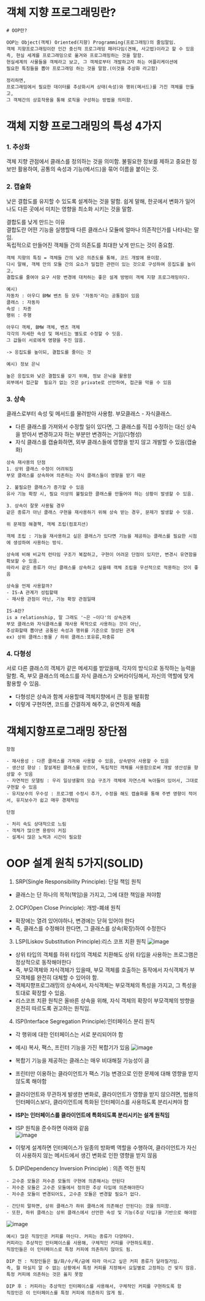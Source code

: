 # 객체 지향 프로그래밍란?
```
# OOP란?

OOP는 Object(객체) Oriented(지향) Programming(프로그래밍)의 줄임말임.
객체 지향프로그래밍이란 인간 중신적 프로그래밍 패러다임(견해, 사고법)이라고 할 수 있음
즉, 현실 세계를 프로그래밍으로 옮겨와 프로그래밍하는 것을 말함.
현실세계의 사물들을 객체라고 보고, 그 객체로부터 개발하고자 하는 어플리케이션에
필요한 특징들을 뽑아 프로그래밍 하는 것을 말함.(이것을 추상화 라고함)

정리하면,
프로그래밍에서 필요한 데이터를 추상화시켜 상태(속성)와 행위(메서드)를 가진 객체를 만들고,
그 객체간의 상호작용을 통해 로직을 구성하는 방법을 의미함.
```


# 객체 지향 프로그래밍의 특성 4가지

### 1. 추상화
객체 지향 관점에서 클래스를 정의하는 것을 의미함.
불필요한 정보를 제하고 중요한 정보만 활용하여, 공통의 속성과 기능(메서드)을 묶어 이름을 붙이는 것.

### 2. 캡슐화
낮은 결합도를 유지할 수 있도록 설계하는 것을 말함.
쉽게 말해, 한곳에서 변화가 일어나도 다른 곳에서 미치는 영향을 최소화 시키는 것을 말함.


결합도를 낮게 만드는 이유    
결합도란 어떤 기능을 실행할때 다른 클래스나 모듈에 얼마나 의존적인가를 나타내는 말임.    
독립적으로 만들어진 객체들 간의 의존도를 최대한 낮게 만드는 것이 중요함.    


```
객체 지향의 특징 = 객체들 간의 낮은 의존도를 통해, 코드 개발에 용이함.
다시 말해, 객체 안의 모듈 간의 요소가 밀접한 관련이 있는 것으로 구성하여 응집도를 높이고,
결합도를 줄여야 요구 사항 변경에 대처하는 좋은 설계 방벙이 객체 지향 프로그래밍이다.
```
```
예시)
자동차 : 아우디 BMW 밴츠 등 모두 '자동차'라는 공통점이 있음
클래스 : 자동차
속성 : 차종
행위 : 주행

아우디 객체, BMW 객체, 벤츠 객체
각각의 자세한 속성 및 메서드는 별도로 수정할 수 잇음.
그 값들이 서로에게 영향을 주진 않음.

-> 응집도를 높이되, 결합도를 줄이는 것
```
```
예시) 정보 은닉

높은 응집도와 낮은 결합도를 갖기 위해, 정보 은닉을 활용함
외부에서 접근할  필요가 없는 것은 private로 선언하여, 접근을 막을 수 있음
```

### 3. 상속
클래스로부터 속성 및 메서드를 물려받아 사용함. 부모클래스 - 자식클래스.
- 다른 클래스를 가져와서 수정할 일이 있다면, 그 클래스를 직접 수정하는 대신
상속을 받아서 변경하고자 하는 부분만 변경하는 거임(다형성)
- 자식 클래스를 캡슐화하면, 외부 클래스들에 영향을 받지 않고 개발할 수 있음(캡슐화)

```
상속 재사용의 단점
1. 상위 클래스 수정이 어려워짐
부모 클래스를 상속하여 의존하는 자식 클래스들이 영향을 받기 때문

2. 불필요한 클래스가 증가할 수 있음
유사 기능 확장 시, 필요 이상의 불필요한 클래스를 만들어야 하는 상황이 발생할 수 있음.

3. 상속이 잘못 사용될 경우
같은 종류가 아닌 클래스 구현을 재사용하기 위해 상속 받는 경우, 문제가 발생할 수 잇음.
```
```
위 문제점 해결책, 객체 조립(컴포지션)

객체 조립 : 기능을 재사용하고 싶은 클래스가 있다면 기능을 제공하는 클래스를 필요한 시점에 생성하여 사용하는 방식.

상속에 비해 비교적 런타임 구조가 복잡하고, 구현이 어려운 단점이 있지만, 변경시 유연함을 확보할 수 있음.
따라서 같은 종류가 아닌 클래스를 상속하고 싶을때 객체 조립을 우선적으로 적용하는 것이 좋음
```
```
상속을 언제 사용할까?
- IS-A 관계가 성립할때
- 재사용 관점이 아닌, 기능 확장 관점일때
```
```
IS-A란?
is a relationship, 말 그래도 '~은 ~이다'의 상속관계
부모 클래스와 자식클래스를 재사용 목적으로 사용하는 것이 아닌,
추상화할때 뽑아낸 공통된 속성과 행위를 기준으로 형성된 관계
ex) 상위 클래스:동물 / 하위 클래스:포유류,파충류 
```

### 4. 다형성
서로 다른 클래스의 객체가 같은 메세지를 받았을때, 각자의 방식으로 동작하는 능력을 말함.
즉, 부모 클래스의 메소드를 자식 클래스가 오버라이딩해서, 자신의 역할에 맞게 활용할 수 있음.
- 다형성은 상속과 함께 사용할때 객체지향에서 큰 힘을 발휘함
- 이렇게 구현하면, 코드를 간결하게 해주고, 유연하게 해줌


# 객체지향프로그래밍 장단점
```
장점

- 재사용성 : 다른 클래스를 가져와 사용할 수 있음, 상속받아 사용할 수 있음
- 생산성 향상 : 잘설계된 클래스를 맏르어, 독립적인 객체를 사용함으로써 개발 생산성을 향상할 수 잇음
- 자연적인 모델링 : 우리 일상생활의 모습 구조가 객체에 자연스레 녹아들어 있어서, 그대로 구현할 수 있음
- 유지보수의 우수성 : 프로그램 수정시 추가, 수정을 해도 캡슐화를 통해 주변 영향이 적어서, 유지보수가 쉽고 매우 경제적임
```
```
단점

- 처리 속도 상대적으로 느림
- 객체가 많으면 용량이 커짐
- 설계시 많은 노력과 시간이 필요함
```

# OOP 설계 원칙 5가지(SOLID)
1. SRP(Single Responsibility Principle): 단일 책임 원칙
- 클래스는 단 하나의 목적(책임)을 가지고, 그에 대한 책임을 져야함

2. OCP(Open Close Principle): 개방-폐쇄 원칙
- 확장에는 열려 있어야하나, 변경에는 닫혀 있어야 한다
- 즉, 클래스를 수정해야 한다면, 그 클래스를 상속(확장)하여 수정한다

3. LSP(Liskov Substitution Principle):리스 코프 치환 원칙
![image](https://github.com/jiyeonnnny/Computer-Science/assets/139419091/d15772b9-5924-44ba-9da8-8624286c45a8)
- 상위 타입의 객체를 하위 타입의 객체로 치환해도 상위 타입을 사용하는 프로그램은 정상적으로 동작해야한다
- 즉, 부모객체와 자식객체가 있을때, 부모 객체를 호출하는 동작에서 자식객체가 부모객체를 완전히 대체할 수 있어야 함.
- 객체지향프로그래밍의 상속에서, 자식객체는 부모객체의 특성을 가지고, 그 특성을 토대로 확장할 수 있음.
- 리스코프 치환 원칙은 올바른 상속을 위해, 자식 객체의 확장이 부모객체의 방향을 온전히 따르도록 권고하는 원칙임.

4. ISP(Interface Segregation Principle):인터페이스 분리 원칙
- 각 행위에 대한 인터페이스는 서로 분리되어야 함
- 예시) 복사, 팩스, 프린터 기능을 가진 복합기가 있음
![image](https://github.com/jiyeonnnny/Computer-Science/assets/139419091/6b1fab13-4cdc-4815-a648-863bd3e8f571)   
- 복합기 기능을 제공하는 클래스는 매우 비대해질 가능성이 큼
- 프린터만 이용하는 클라이언트가 팩스 기능 변경으로 인한 문제에 대해 영향을 받지 않도록 해야함
- 클라이언트와 무관하게 발생한 변화로, 클라이언트가 영향을 받지 않으려면, 범용의 인터페이스보다, 클라이언트에 특화된 인터페이스를 사용하도록 분리시켜야 함
- **ISP는 인터페이스를 클라이언트에 특화되도록 분리시키는 설계 원칙임**

- ISP 원칙을 준수하면 아래와 같음    
![image](https://github.com/jiyeonnnny/Computer-Science/assets/139419091/6ffccb20-70b5-4fd2-b2c0-6bff6af23538)   
- 이렇게 설계하면 인터페이스가 일종의 방화벽 역할을 수행하여, 클라이언트가 자신이 사용하지 않는 메서드에서 생긴 변화로 인한 영향을 받지 않음


5. DIP(Dependency Inversion Principle) : 의존 역전 원칙
```
- 고수준 모듈은 저수준 모듈의 구현에 의존해서는 안된다
- 저수준 모듈은 고수준 모듈에서 정의한 추상 타입에 의존해야한다
- 저수준 모듈이 변경되어도, 고수준 모듈은 변경할 필요가 없다.

- 간단히 말하면, 상위 클래스가 하위 클래스에 의존해선 안된다는 것을 의미함.
- 또한, 하위 클래스는 상위 클래스에서 선언한 속성 및 기능(추상 타입)을 기반으로 해야함
```   
![image](https://github.com/jiyeonnnny/Computer-Science/assets/139419091/43a30e02-816c-4850-82e0-9c1cfe434d4a)   
```   
예시) 많은 직장인은 커피를 마신다. 커피는 종류가 다양하다.
커피라는 추상적인 인터페이스를 사용해, 구체적인 커피를 구현하도록함.
직장인들은 이 인터페이스로 특정 커피에 의존하지 않아도 됨.

DIP 전 : 직장인들은 월/화/수/목/금에 따라 마시고 싶은 커피 종류가 달라질거임.
즉, 뭘 마실지 알 수 없는 상황에서 특정 커피를 지정해서 요일별로 고정하는 건 맞지 않음.
특정 커피에 의존하는 것은 옳지 못함

DIP 후 : 커피라는 추상적인 인터페이스를 사용해서, 구체적인 커피를 구현하도록 함
직장인은 이 인터페이스를 특정 커피에 의존하지 않게 됨.
```
